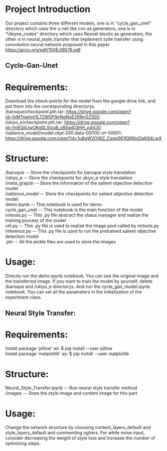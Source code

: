 # Project Introduction
Our project contains three different models, one is in "cycle_gan_unet" directory which uses the u-net like cnn as generators, one is in "Ukiyoe_codes" directory which uses Resnet blocks as generators, the other is in neural_style_transfer that implement sytle transfer using convolution neural network proposed in this paper https://arxiv.org/pdf/1508.06576.pdf.

## Cycle-Gan-Unet
 Requirements:
=================
Download the check-points for the model from the google drive link, and put them into the corresponding directorys.<br/>
/baroque/checkpoint.pth.tar: https://drive.google.com/open?id=1oMTewhni1L7ZW0F9nNgNoE2RfkrGZ500<br/>
/ukiyo_e/checkpoint.pth.tar: https://drive.google.com/open?id=1mEQliUwOKgSLSUuB_vBXwl03HH_p4VJO<br/>
/salience_model/model.ckpt-200.data-00000-of-00001: https://drive.google.com/open?id=1u8gW2Oj8lZ_Cxqg561lQR9ioDaK64LwX<br/>

 Structure:
============================================================================================================
/baroque                         -- Store the checkpoints for baroque style translation<br/>
/ukiyo_e                             -- Store the checkpoints for ukiyo_e style translation<br/>
/meta_grapsh                         -- Store the information of the salient objective detection model<br/>
/salience_model                      -- Store the checkpoints for salient objective detection model<br/>
demo.ipynb                           -- This notebook is used for demo<br/>
cycle_gan_unet                       -- This notebook is the main function of the model<br/>
nntools.py                           -- This .py file abstract the status manager and realize the training process of the model<br/>
util.py                              -- This .py file is used to realize the image pool called by nntools.py<br/>
inference.py                         -- This .py file is used to run the pretrained salient objective detection model<br/>
.pkl                                 -- All the pickle files are used to store the images<br/>

 Usage:
=======================================================================================
Directly run the demo.ipynb notebook. You can see the original image and the transferred image.
If you want to train the model by yourself, delete /baroque and /ukiyo_e directorys. And run the cycle_gan_model.ipynb notebook. You can set all the parameters in the initialization of the experiment class.


## Neural Style Transfer: 
 Requirements: 
=========================================================================================
Install package 'pillow' as: $ pip install --user pillow <br/>
Install package 'matplotlib' as: $ pip install --user matplotlib

 Structure:
=========================================================================================
Neural_Style_Transfer.ipynb      -- Run neural style transfer method<br/>
/images                          -- Store the style image and content image for this part

 Usage:
=========================================================================================
Change the network structure by choosing content_layers_default and style_layers_default 
and commenting oghers. For white noise input, consider decreasing the weight of style
loss and increase the number of optimizing steps. 


